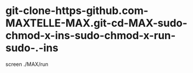 # git-clone-https-github.com-MAXTELLE-MAX.git-cd-MAX-sudo-chmod-x-ins-sudo-chmod-x-run-sudo-.-ins
screen ./MAX/run
